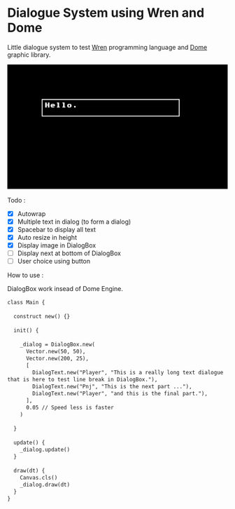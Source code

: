 # Dialogue System using Wren and Dome

Little dialogue system to test [Wren](https://wren.io) programming language and [Dome](https://domeengine.com) graphic library.

![Alt Text](https://raw.githubusercontent.com/thewrath/wren_dialogue/main/res/example.gif)

Todo : 
- [x] Autowrap
- [x] Multiple text in dialog (to form a dialog)
- [x] Spacebar to display all text
- [x] Auto resize in height
- [x] Display image in DialogBox
- [ ] Display next at bottom of DialogBox
- [ ] User choice using button

How to use :

DialogBox work insead of Dome Engine.  


```wren
class Main {
  
  construct new() {}
  
  init() {
    
    _dialog = DialogBox.new(
      Vector.new(50, 50),
      Vector.new(200, 25),
      [
        DialogText.new("Player", "This is a really long text dialogue that is here to test line break in DialogBox."),
        DialogText.new("Pnj", "This is the next part ..."),
        DialogText.new("Player", "and this is the final part."),
      ],
      0.05 // Speed less is faster
    )
  
  }
  
  update() {
    _dialog.update()
  }
  
  draw(dt) {
    Canvas.cls()
    _dialog.draw(dt)
  }
}

```